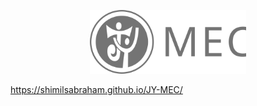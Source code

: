 <p align="center">
<img alt="jy-mec" src="./src/jymec.svg" width="250px" />
</p>

https://shimilsabraham.github.io/JY-MEC/
